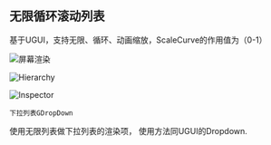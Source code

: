 ## 无限循环滚动列表

基于UGUI，支持无限、循环、动画缩放，ScaleCurve的作用值为（0-1）

![](https://github.com/garsonlab/ScrollView/raw/master/Screenshot/1.png "屏幕渲染")

![](https://github.com/garsonlab/ScrollView/raw/master/Screenshot/2.png "Hierarchy")

![](https://github.com/garsonlab/ScrollView/raw/master/Screenshot/3.png "Inspector")


    下拉列表GDropDown
使用无限列表做下拉列表的渲染项， 使用方法同UGUI的Dropdown.